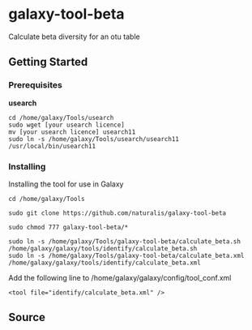 # galaxy-tool-beta
Calculate beta diversity for an otu table
## Getting Started
### Prerequisites

**usearch**<br />
```
cd /home/galaxy/Tools/usearch
sudo wget [your usearch licence]
mv [your usearch licence] usearch11
sudo ln -s /home/galaxy/Tools/usearch/usearch11 /usr/local/bin/usearch11
```
### Installing
Installing the tool for use in Galaxy
```
cd /home/galaxy/Tools
```
```
sudo git clone https://github.com/naturalis/galaxy-tool-beta
```
```
sudo chmod 777 galaxy-tool-beta/*
```
```
sudo ln -s /home/galaxy/Tools/galaxy-tool-beta/calculate_beta.sh /home/galaxy/galaxy/tools/identify/calculate_beta.sh
sudo ln -s /home/galaxy/Tools/galaxy-tool-beta/calculate_beta.xml /home/galaxy/galaxy/tools/identify/calculate_beta.xml
```
Add the following line to /home/galaxy/galaxy/config/tool_conf.xml
```
<tool file="identify/calculate_beta.xml" />
```
## Source
